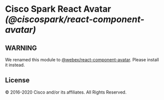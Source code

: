 # Cisco Spark React Avatar _(@ciscospark/react-component-avatar)_

## WARNING

We renamed this module to [@webex/react-component-avatar](https://www.npmjs.com/package/@webex/react-component-avatar). Please install it instead.

## License

© 2016-2020 Cisco and/or its affiliates. All Rights Reserved.
